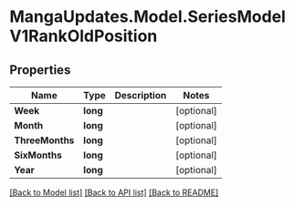 # MangaUpdates.Model.SeriesModelV1RankOldPosition

## Properties

Name | Type | Description | Notes
------------ | ------------- | ------------- | -------------
**Week** | **long** |  | [optional] 
**Month** | **long** |  | [optional] 
**ThreeMonths** | **long** |  | [optional] 
**SixMonths** | **long** |  | [optional] 
**Year** | **long** |  | [optional] 

[[Back to Model list]](../README.md#documentation-for-models) [[Back to API list]](../README.md#documentation-for-api-endpoints) [[Back to README]](../README.md)

